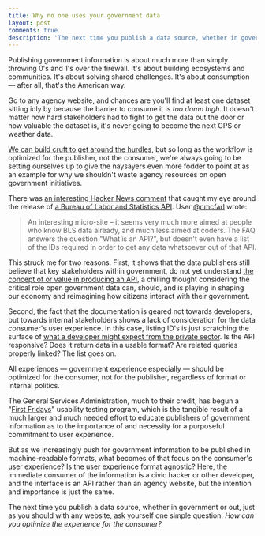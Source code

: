 ```yaml
---
title: Why no one uses your government data
layout: post
comments: true
description: 'The next time you publish a data source, whether in government or out, ask yourself one simple question. How can you optimize the experience for the data consumer?'
---
```


Publishing government information is about much more than simply throwing 0's and 1's over the firewall. It's about building ecosystems and communities. It's about solving shared challenges. It's about consumption — after all, that's the American way.

Go to any agency website, and chances are you'll find at least one dataset sitting idly by because the barrier to consume it is *too damn high*. It doesn't matter how hard stakeholders had to fight to get the data out the door or how valuable the dataset is, it's never going to become the next GPS or weather data.

[We can build cruft to get around the hurdles](http://ben.balter.com/2013/07/01/technologys-the-easy-part/), but so long as the workflow is optimized for the publisher, not the consumer, we're always going to be setting ourselves up to give the naysayers even more fodder to point at as an example for why we shouldn't waste agency resources on open government initiatives.

There was [an interesting Hacker News comment](https://news.ycombinator.com/item?id=6385623) that caught my eye around the release of [a Bureau of Labor and Statistics API](http://www.bls.gov/developers/api_FAQs.htm). User [@nmcfarl](https://news.ycombinator.com/user?id=nmcfarl) wrote:

> An interesting micro-site – it seems very much more aimed at people who know BLS data already, and much less aimed at coders. The FAQ answers the question "What is an API?", but doesn't even have a list of the IDs required in order to get any data whatsoever out of that API.

This struck me for two reasons. First, it shows that the data publishers still believe that key stakeholders within government, do not yet understand [the concept of or value in producing an API](http://www.youtube.com/watch?v=nyqHClC_UXo), a chilling thought considering the critical role open government data can, should, and is playing in shaping our economy and reimagining how citizens interact with their government.

Second, the fact that the documentation is geared not towards developers, but towards internal stakeholders shows a lack of consideration for the data consumer's user experience. In this case, listing ID's is just scratching the surface of [what a developer might expect from the private sector](http://developer.github.com/). Is the API responsive? Does it return data in a usable format? Are related queries properly linked? The list goes on.

All experiences — government experience especially — should be optimized for the consumer, not for the publisher, regardless of format or internal politics.

The General Services Administration, much to their credit, has begun a "[First Fridays](http://www.usability.gov/how-to-and-tools/guidance/gsa-first-fridays-program.html)" usability testing program, which is the tangible result of a much larger and much needed effort to educate publishers of government information as to the importance of and necessity for a purposeful commitment to user experience.

But as we increasingly push for government information to be published in machine-readable formats, what becomes of that focus on the consumer's user experience? Is the user experience format agnostic? Here, the immediate consumer of the information is a civic hacker or other developer, and the interface is an API rather than an agency website, but the intention and importance is just the same.

The next time you publish a data source, whether in government or out, just as you should with any website, ask yourself one simple question: *How can you optimize the experience for the consumer?*
